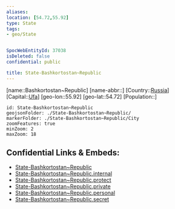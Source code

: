 ```yaml
---
aliases: 
location: [54.72,55.92]
type: State
tags:
- geo/State


SpocWebEntityId: 37038
isDeleted: false
confidential: public

title: State-Bashkortostan~Republic
---
```

[name::Bashkortostan~Republic]
[name-abbr::]
[Country::[Russia](geo/Continent/Europe/Russia.md)]
[Capital::[Ufa](geo/Continent/Europe/Russia/City/Ufa.md)]
[geo-lon::55.92]
[geo-lat::54.72]
[Population::]



```leaflet
id: State-Bashkortostan~Republic
geojsonFolder: ./State-Bashkortostan~Republic/
markerFolder: ./State-Bashkortostan~Republic/City
zoomFeatures: true 
minZoom: 2 
maxZoom: 18
```


## Confidential Links & Embeds: 
- [State-Bashkortostan~Republic](../../../../../../_public/geo/Continent/Europe/Russia/State/State-Bashkortostan~Republic.md) 
- [State-Bashkortostan~Republic.internal](../../../../../../_internal/geo/Continent/Europe/Russia/State/State-Bashkortostan~Republic.internal.md) 
- [State-Bashkortostan~Republic.protect](../../../../../../_protect/geo/Continent/Europe/Russia/State/State-Bashkortostan~Republic.protect.md) 
- [State-Bashkortostan~Republic.private](../../../../../../_private/geo/Continent/Europe/Russia/State/State-Bashkortostan~Republic.private.md) 
- [State-Bashkortostan~Republic.personal](../../../../../../_personal/geo/Continent/Europe/Russia/State/State-Bashkortostan~Republic.personal.md) 
- [State-Bashkortostan~Republic.secret](../../../../../../_secret/geo/Continent/Europe/Russia/State/State-Bashkortostan~Republic.secret.md) 
